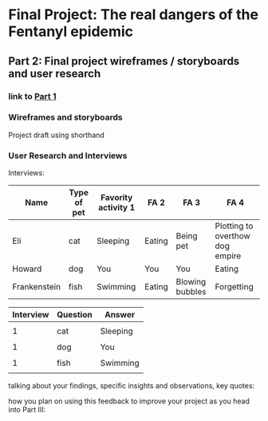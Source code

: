 # Final Project: The real dangers of the Fentanyl epidemic 

## Part 2: Final project wireframes / storyboards and user research

### link to [Part 1](final_project_angusferrell.md)

### Wireframes and storyboards

Project draft using shorthand

### User Research and Interviews


Interviews:

| Name         | Type of pet | Favority activity 1 | FA 2   | FA 3            | FA 4                                |
|--------------|-------------|---------------------|--------|-----------------|-------------------------------------|
| Eli          | cat         | Sleeping            | Eating | Being pet       | Plotting to overthow dog empire     |
| Howard       | dog         | You                 | You    | You             | Eating                              |
| Frankenstein | fish        | Swimming            | Eating | Blowing bubbles | Forgetting                          |

| Interview    | Question                                    | Answer
|--------------|---------------------------------------------|---------------------------------------------------|
|              |                                             |                                                   |
| 1            | cat                                         | Sleeping                                          | 
|              |                                             |                                                   |
| 1            | dog                                         | You                                               | 
|              |                                             |                                                   |
| 1            | fish                                        | Swimming                                          | 
|              |                                             |                                                   |



talking about your findings, specific insights and observations, key quotes:



how you plan on using this feedback to improve your project as you head into Part III:
